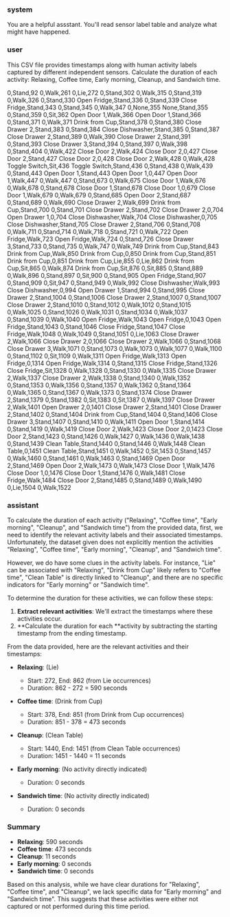 ### system
You are a helpful assstant. You'll read sensor label table and analyze what might have happened.
### user

This CSV file provides timestamps along with human activity labels captured by different independent sensors.
Calculate the duration of each activity: Relaxing, Coffee time, Early morning, Cleanup, and Sandwich time.
    
0,Stand,92
0,Walk,261
0,Lie,272
0,Stand,302
0,Walk,315
0,Stand,319
0,Walk,326
0,Stand,330
Open Fridge,Stand,336
0,Stand,339
Close Fridge,Stand,343
0,Stand,345
0,Walk,347
0,None,355
None,Stand,355
0,Stand,359
0,Sit,362
Open Door 1,Walk,366
Open Door 1,Stand,366
0,Stand,371
0,Walk,371
Drink from Cup,Stand,378
0,Stand,380
Close Drawer 2,Stand,383
0,Stand,384
Close Dishwasher,Stand,385
0,Stand,387
Close Drawer 2,Stand,389
0,Walk,390
Close Drawer 2,Stand,391
0,Stand,393
Close Drawer 3,Stand,394
0,Stand,397
0,Walk,398
0,Stand,404
0,Walk,422
Close Door 2,Walk,424
Close Door 2,0,427
Close Door 2,Stand,427
Close Door 2,0,428
Close Door 2,Walk,428
0,Walk,428
Toggle Switch,Sit,436
Toggle Switch,Stand,436
0,Stand,438
0,Walk,439
0,Stand,443
Open Door 1,Stand,443
Open Door 1,0,447
Open Door 1,Walk,447
0,Walk,447
0,Stand,673
0,Walk,675
Close Door 1,Walk,676
0,Walk,678
0,Stand,678
Close Door 1,Stand,678
Close Door 1,0,679
Close Door 1,Walk,679
0,Walk,679
0,Stand,685
Open Door 2,Stand,687
0,Stand,689
0,Walk,690
Close Drawer 2,Walk,699
Drink from Cup,Stand,700
0,Stand,701
Close Drawer 2,Stand,702
Close Drawer 2,0,704
Open Drawer 1,0,704
Close Dishwasher,Walk,704
Close Dishwasher,0,705
Close Dishwasher,Stand,705
Close Drawer 2,Stand,706
0,Stand,708
0,Walk,711
0,Stand,714
0,Walk,718
0,Stand,721
0,Walk,722
Open Fridge,Walk,723
Open Fridge,Walk,724
0,Stand,726
Close Drawer 3,Stand,733
0,Stand,735
0,Walk,747
0,Walk,749
Drink from Cup,Stand,843
Drink from Cup,Walk,850
Drink from Cup,0,850
Drink from Cup,Stand,851
Drink from Cup,0,851
Drink from Cup,Lie,855
0,Lie,862
Drink from Cup,Sit,865
0,Walk,874
Drink from Cup,Sit,876
0,Sit,885
0,Stand,889
0,Walk,896
0,Stand,897
0,Sit,900
0,Stand,905
Open Fridge,Stand,907
0,Stand,909
0,Sit,947
0,Stand,949
0,Walk,992
Close Dishwasher,Walk,993
Close Dishwasher,0,994
Open Drawer 1,Stand,994
0,Stand,995
Close Drawer 2,Stand,1004
0,Stand,1006
Close Drawer 2,Stand,1007
0,Stand,1007
Close Drawer 2,Stand,1010
0,Stand,1012
0,Walk,1012
0,Stand,1015
0,Walk,1025
0,Stand,1026
0,Walk,1031
0,Stand,1034
0,Walk,1037
0,Stand,1039
0,Walk,1040
Open Fridge,Walk,1043
Open Fridge,0,1043
Open Fridge,Stand,1043
0,Stand,1046
Close Fridge,Stand,1047
Close Fridge,Walk,1048
0,Walk,1049
0,Stand,1051
0,Lie,1063
Close Drawer 2,Walk,1066
Close Drawer 2,0,1066
Close Drawer 2,Walk,1066
0,Stand,1068
Close Drawer 3,Walk,1071
0,Stand,1073
0,Walk,1073
0,Walk,1077
0,Walk,1100
0,Stand,1102
0,Sit,1109
0,Walk,1311
Open Fridge,Walk,1313
Open Fridge,0,1314
Open Fridge,Walk,1314
0,Stand,1315
Close Fridge,Stand,1326
Close Fridge,Sit,1328
0,Walk,1328
0,Stand,1330
0,Walk,1335
Close Drawer 2,Walk,1337
Close Drawer 2,Walk,1338
0,Stand,1340
0,Walk,1352
0,Stand,1353
0,Walk,1356
0,Stand,1357
0,Walk,1362
0,Stand,1364
0,Walk,1365
0,Stand,1367
0,Walk,1373
0,Stand,1374
Close Drawer 2,Stand,1379
0,Stand,1382
0,Sit,1383
0,Sit,1387
0,Walk,1397
Close Drawer 2,Walk,1401
Open Drawer 2,0,1401
Close Drawer 2,Stand,1401
Close Drawer 2,Stand,1402
0,Stand,1404
Drink from Cup,Stand,1404
0,Stand,1406
Close Drawer 3,Stand,1407
0,Stand,1410
0,Walk,1411
Open Door 1,Stand,1414
0,Stand,1419
0,Walk,1419
Close Door 2,Walk,1423
Close Door 2,0,1423
Close Door 2,Stand,1423
0,Stand,1426
0,Walk,1427
0,Walk,1436
0,Walk,1438
0,Stand,1439
Clean Table,Stand,1440
0,Stand,1446
0,Walk,1448
Clean Table,0,1451
Clean Table,Stand,1451
0,Walk,1452
0,Sit,1453
0,Stand,1457
0,Walk,1460
0,Stand,1461
0,Walk,1463
0,Stand,1469
Open Door 2,Stand,1469
Open Door 2,Walk,1473
0,Walk,1473
Close Door 1,Walk,1476
Close Door 1,0,1476
Close Door 1,Stand,1476
0,Walk,1481
Close Fridge,Walk,1484
Close Door 2,Stand,1485
0,Stand,1489
0,Walk,1490
0,Lie,1504
0,Walk,1522

### assistant
To calculate the duration of each activity ("Relaxing", "Coffee time", "Early morning", "Cleanup", and "Sandwich time") from the provided data, first, we need to identify the relevant activity labels and their associated timestamps. Unfortunately, the dataset given does not explicitly mention the activities "Relaxing", "Coffee time", "Early morning", "Cleanup", and "Sandwich time". 

However, we do have some clues in the activity labels. For instance, "Lie" can be associated with "Relaxing", "Drink from Cup" likely refers to "Coffee time", "Clean Table" is directly linked to "Cleanup", and there are no specific indicators for "Early morning" or "Sandwich time". 

To determine the duration for these activities, we can follow these steps:

1. **Extract relevant activities**: We'll extract the timestamps where these activities occur.
2. **Calculate the duration for each **activity by subtracting the starting timestamp from the ending timestamp.

From the data provided, here are the relevant activities and their timestamps:

- **Relaxing**: (Lie)
  - Start: 272, End: 862 (from Lie occurrences)
  - Duration: 862 - 272 = 590 seconds
  
- **Coffee time**: (Drink from Cup)
  - Start: 378, End: 851 (from Drink from Cup occurrences)
  - Duration: 851 - 378 = 473 seconds

- **Cleanup**: (Clean Table)
  - Start: 1440, End: 1451 (from Clean Table occurrences)
  - Duration: 1451 - 1440 = 11 seconds
  
- **Early morning**: (No activity directly indicated)
  - Duration: 0 seconds

- **Sandwich time**: (No activity directly indicated)
  - Duration: 0 seconds

### Summary
- **Relaxing**: 590 seconds
- **Coffee time**: 473 seconds
- **Cleanup**: 11 seconds
- **Early morning**: 0 seconds
- **Sandwich time**: 0 seconds

Based on this analysis, while we have clear durations for "Relaxing", "Coffee time", and "Cleanup", we lack specific data for "Early morning" and "Sandwich time". This suggests that these activities were either not captured or not performed during this time period.
